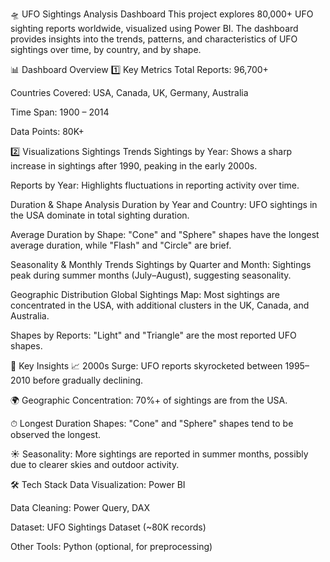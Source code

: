 🛸 UFO Sightings Analysis Dashboard
This project explores 80,000+ UFO sighting reports worldwide, visualized using Power BI. The dashboard provides insights into the trends, patterns, and characteristics of UFO sightings over time, by country, and by shape.

📊 Dashboard Overview
1️⃣ Key Metrics
Total Reports: 96,700+

Countries Covered: USA, Canada, UK, Germany, Australia

Time Span: 1900 – 2014

Data Points: 80K+

2️⃣ Visualizations
Sightings Trends
Sightings by Year: Shows a sharp increase in sightings after 1990, peaking in the early 2000s.

Reports by Year: Highlights fluctuations in reporting activity over time.


Duration & Shape Analysis
Duration by Year and Country: UFO sightings in the USA dominate in total sighting duration.

Average Duration by Shape: "Cone" and "Sphere" shapes have the longest average duration, while "Flash" and "Circle" are brief.


Seasonality & Monthly Trends
Sightings by Quarter and Month: Sightings peak during summer months (July–August), suggesting seasonality.


Geographic Distribution
Global Sightings Map: Most sightings are concentrated in the USA, with additional clusters in the UK, Canada, and Australia.

Shapes by Reports: "Light" and "Triangle" are the most reported UFO shapes.


🔑 Key Insights
📈 2000s Surge: UFO reports skyrocketed between 1995–2010 before gradually declining.

🌍 Geographic Concentration: 70%+ of sightings are from the USA.

⏱ Longest Duration Shapes: "Cone" and "Sphere" shapes tend to be observed the longest.

☀ Seasonality: More sightings are reported in summer months, possibly due to clearer skies and outdoor activity.

🛠 Tech Stack
Data Visualization: Power BI

Data Cleaning: Power Query, DAX

Dataset: UFO Sightings Dataset (~80K records)

Other Tools: Python (optional, for preprocessing)

